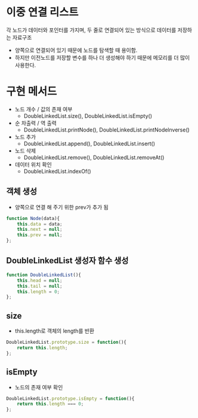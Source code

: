 # 이중 연결 리스트
각 노드가 데이터와 포인터를 가지며, 두 줄로 연결되어 있는 방식으로 데이터를 저장하는 자료구조
- 양쪽으로 연결되어 있기 때문에 노드를 탐색할 때 용이함.
- 하지만 이전노드를 저장할 변수를 하나 더 생성해야 하기 때문에 메모리를 더 많이 사용한다.
# 구현 메서드
- 노드 개수 / 값의 존재 여부
    - DoubleLinkedList.size(), DoubleLinkedList.isEmpty()
- 순 차출력 / 역 출력
    - DoubleLinkedList.printNode(), DoubleLinkedList.printNodelnverse()
- 노드 추가
    - DoubleLinkedList.append(), DoubleLinkedList.insert()
- 노드 삭제
    -  DoubleLinkedList.remove(), DoubleLinkedList.removeAt()
- 데이터 위치 확인
    - DoubleLinkedList.indexOf()

## 객체 생성
- 양쪽으로 연결 해 주기 위한 prev가 추가 됨
```javascript
function Node(data){
    this.data = data;
    this.next = null;
    this.prev = null;
};
```
## DoubleLinkedList 생성자 함수 생성
```javascript
function DoubleLinkedList(){
    this.head = null;
    this.tail = null;
    this.length = 0;
};
```
## size
- this.length로 객체의 length를 반환
```javascript
DoubleLinkedList.prototype.size = function(){
    return this.length;
};
```

## isEmpty
- 노드의 존재 여부 확인
```javascript
DoubleLinkedList.prototype.isEmpty = function(){
    return this.length === 0;
};
```
